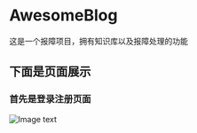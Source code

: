 # AwesomeBlog
这是一个报障项目，拥有知识库以及报障处理的功能

## 下面是页面展示
### 首先是登录注册页面
![Image text]("https://github.com/Traeric/AwesomeBlog/tree/master/photo/1.jpg")

